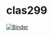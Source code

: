 # clas299

[![Binder](https://mybinder.org/badge_logo.svg)](https://mybinder.org/v2/gh/DylanGarland21/clas299/master)
